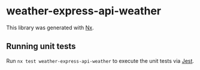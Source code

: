 # weather-express-api-weather

This library was generated with [Nx](https://nx.dev).

## Running unit tests

Run `nx test weather-express-api-weather` to execute the unit tests via [Jest](https://jestjs.io).
